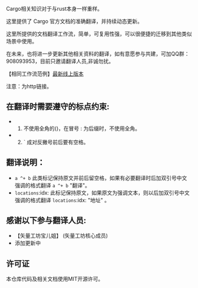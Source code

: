 
Cargo相关知识对于与rust本身一样重样。

这里提供了 Cargo 官方文档的准确翻译，并持续动态更新。

这里所提供的文档翻译工作流，简单，可复用性强，可以很便捷的迁移到其他类似场景中使用。

在未来，也将进一步更新其他相关资料的翻译，如有意愿参与共建，可加QQ群：908093953，目前只邀请翻译人员,非诚勿扰。

【相同工作流范例】[最新线上版本](http://file.godot.pro/nimdoc/nimdoc.html)

注意：为http链接。

## 在翻译时需要遵守的标点约束:

- 1. 不使用全角的()，在冒号 : 为后缀时，不使用全角。
- 2. ` 成对反撇号前后要有空格。

## 翻译说明：

-  `a ^+ b` 此类标记保持原文并前后留空格，如果有必要翻译时后加双引号中文强调的格式翻译 `a ^+ b` "翻译"。
-  `locations`:idx: 此标记保持原文，如果原文为强调文本，则以后加双引号中文强调的格式翻译 `locations`:idx: "地址" 。

## 感谢以下参与翻译人员:

- 【矢量工坊宝儿姐】  (矢量工坊核心成员)
- 添加更新中

## 许可证

本仓库代码及相关文档使用MIT开源许可。